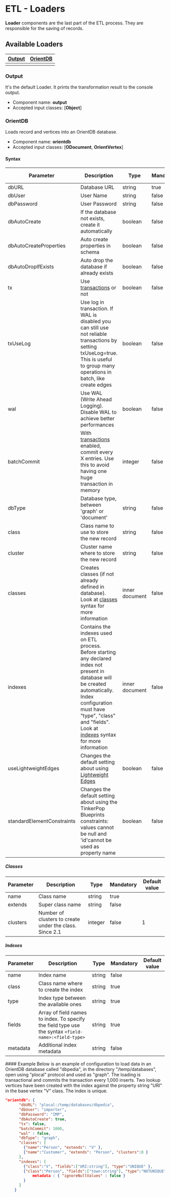 <!-- proofread 2015-12-11 SAM -->
# ETL - Loaders

**Loader** components are the last part of the ETL process. They are responsible for the saving of records.

## Available Loaders

|[Output](Loader.md#output)|[OrientDB](Loader.md#orientdb)|
|-----|-----|
|<!-- PH -->|<!-- PH -->|

### Output
It's the default Loader. It prints the transformation result to the console output.

- Component name: **output**
- Accepted input classes: [**Object**]

### OrientDB
Loads record and vertices into an OrientDB database.

- Component name: **orientdb**
- Accepted input classes: [**ODocument**, **OrientVertex**]

#### Syntax
| Parameter | Description | Type | Mandatory | Default value |
|-----------|-------------|------|-----------|-----------|
|dbURL|Database URL|string|true|<!-- PH -->|
|dbUser|User Name|string|false|admin|
|dbPassword|User Password|string|false|admin|
|dbAutoCreate|If the database not exists, create it automatically|boolean|false|true|
|dbAutoCreateProperties|Auto create properties in schema|boolean|false|false|
|dbAutoDropIfExists|Auto drop the database if already exists|boolean|false|false|
|tx|Use [transactions](Transactions.md) or not|boolean|false|false|
|txUseLog|Use log in transaction. If WAL is disabled you can still use not reliable transactions by setting txUseLog=true. This is useful to group many operations in batch, like create edges|boolean|false|<!-- PH -->|
|wal|Use WAL (Write Ahead Logging). Disable WAL to achieve better performances|boolean|false|true|
|batchCommit|With [transactions](Transactions.md) enabled, commit every X entries. Use this to avoid having one huge transaction in memory|integer|false|0|
|dbType|Database type, between 'graph' or 'document'|string|false|document|
|class|Class name to use to store the new record|string|false|<!-- PH -->|
|cluster|Cluster name where to store the new record|string|false|<!-- PH -->|
|classes|Creates classes (if not already defined in database). Look at [classes](Loader.md#classes) syntax for more information|inner document|false|<!-- PH -->|
|indexes|Contains the indexes used on ETL process. Before starting any declared index not present in database will be created automatically. Index configuration must have "type", "class" and "fields". Look at [indexes](Loader.md#indexes) syntax for more information|inner document|false|<!-- PH -->|
|useLightweightEdges|Changes the default setting about using [Lightweight Edges](Lightweight-Edges.md)|boolean|false|false|
|standardElementConstraints|Changes the default setting about using the TinkerPop Blueprints constraints: values cannot be null and 'id'cannot be used as property name|boolean|false|true|

##### Classes

| Parameter | Description | Type | Mandatory | Default value |
|-----------|-------------|------|-----------|-----------|
|name|Class name|string|true|<!-- PH -->|
|extends|Super class name|string|false|<!-- PH -->|
|clusters|Number of clusters to create under the class. Since 2.1|integer|false|1|

##### Indexes

| Parameter | Description | Type | Mandatory | Default value |
|-----------|-------------|------|-----------|-----------|
|name|Index name|string|false|<!-- PH -->|
|class|Class name where to create the index|string|true|<!-- PH -->|
|type|Index type between the available ones|string|true|<!-- PH -->|
|fields|Array of field names to index. To specify the field type use the syntax `<field-name>:<field-type>`|string|true|<!-- PH -->|
|metadata|Additional index metadata|string|false|<!-- PH -->|

#### Example
Below is an example of configuration to load data in an OrientDB database called "dbpedia", in the directory "/temp/databases", open using "plocal" protocol and used as "graph". The loading is transactional and commits the transaction every 1,000 inserts. Two lookup vertices have been created with the index against the property string "URI" in the base vertex "V" class. The index is unique.

```json
"orientdb": {
      "dbURL": "plocal:/temp/databases/dbpedia",
      "dbUser": "importer",
      "dbPassword": "IMP",
      "dbAutoCreate": true,
      "tx": false,
      "batchCommit": 1000,
      "wal" : false,
      "dbType": "graph",
      "classes": [
        {"name":"Person", "extends": "V" },
        {"name":"Customer", "extends": "Person", "clusters":8 }
      ],
      "indexes": [
        {"class":"V", "fields":["URI:string"], "type":"UNIQUE" },
        {"class":"Person", "fields":["town:string"], "type":"NOTUNIQUE" ,
            metadata : { "ignoreNullValues" : false }
        }
      ]
    }
```
